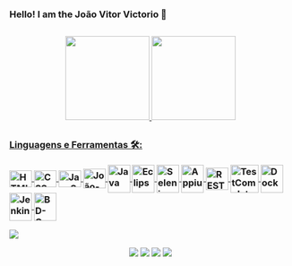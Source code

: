 ### Hello! I am the João Vitor Victorio 👋
<!--- 👨🏻‍💻 Follow the development of **[my portfólio.](https://joaovitorvictorio.github.io/Portfolio/)** -->

##
<div align="center">
  <a href="https://github.com/JoaoVitorVictorio">
  <img height="150em" src="https://github-readme-stats.vercel.app/api?username=JoaoVitorVictorio&show_icons=true&theme=dark&include_all_commits=true&count_private=true"/>
  <img height="150em" src="https://github-readme-stats.vercel.app/api/top-langs/?username=JoaoVitorVictorio&layout=compact&langs_count=7&theme=dark&include_all_commits=true&count_private=true"/>
</div>

##
  <h3>Linguagens e Ferramentas 🛠️:
  <div style="display: inline_block" /*align="center"*/><br>
  <a href="https://www.w3.org/html/" target="_blank"><img align="center" alt="HTML" height="30" width="40" src="https://icongr.am/devicon/html5-original.svg?size=128&color=currentColor">
  <a href="https://www.w3schools.com/css/" target="_blank"><img align="center" alt="CSS" height="30" width="40" src="https://icongr.am/devicon/css3-original.svg?size=128&color=currentColor">
  <a href="https://developer.mozilla.org/en-US/docs/Web/JavaScript" target="_blank"><img align="center" alt="JavaScript" height="30" width="40" src="https://icongr.am/devicon/javascript-original.svg?size=128&color=currentColor">
  <a href="https://www.python.org" target="_blank"><img align="center" alt="João-Python" height="35" width="40" src="https://www.svgrepo.com/show/354238/python.svg"/>
  <a href="https://www.java.com/pt-BR/" target="_blank"><img align="center" alt="Java" height="50" width="40" src="https://www.svgrepo.com/show/184143/java.svg"/>
  <a href="https://www.eclipse.org/" target="_blank"><img align="center" alt="Eclipse" height="50" width="40" src="https://www.svgrepo.com/show/353685/eclipse-icon.svg"/>
  <a href="https://www.selenium.dev/pt-br/" target="_blank"><img align="center" alt="Selenium" height="50" width="40" src="https://www.svgrepo.com/show/354321/selenium.svg"/>
  <a href="https://appium.io/docs/en/latest/" target="_blank"><img align="center" alt="Appium" height="50" width="40" src="https://www.svgrepo.com/show/353413/appium.svg"/>
  <a href="https://rest-assured.io/" target="_blank"><img align="center" alt="REST Assured" height="40" width="40" src="https://cdn-images-1.medium.com/max/480/1*dbeTcEaIPgyZZ6aaC519RQ.png"/>
  <a href="https://support.smartbear.com/testcomplete/docs/" target="_blank"><img align="center" alt="TestComplete" height="50" width="50" src="https://img.informer.com/icons/png/128/7453/7453526.png"/>
  <a href="https://www.docker.com/" target="_blank"><img align="center" alt="Docker" height="50" width="40" src="https://icongr.am/devicon/docker-original-wordmark.svg?size=128&color=currentColor"/>
  <a href="https://www.jenkins.io/doc/" target="_blank"><img align="center" alt="Jenkins" height="50" width="40" src="https://www.vectorlogo.zone/logos/jenkins/jenkins-icon.svg"/>
  <a href="https://docs.oracle.com/en/database/oracle/oracle-database/" target="_blank"><img align="center" alt="BD-Oracle" height="50" width="40" src="https://www.svgrepo.com/show/354152/oracle.svg"/>  
  
  
</div>

<img src="https://user-images.githubusercontent.com/73097560/115834477-dbab4500-a447-11eb-908a-139a6edaec5c.gif"></a>
  <div align="center">
   <a href = "mailto:joaovitorvictorio@gmail.com"><img src="https://img.shields.io/badge/Gmail-D14836?style=for-the-badge&logo=gmail&logoColor=white" target="_blank"></a>
    <a href="https://instagram.com/joao.vitor.v" target="_blank"><img src="https://img.shields.io/badge/-Instagram-%23E4405F?style=for-the-badge&logo=instagram&logoColor=white" target="_blank"></a>
  <a href="https://www.linkedin.com/in/jo%C3%A3o-vitor-victorio-0648a116b/" target="_blank"><img src="https://img.shields.io/badge/-LinkedIn-%230077B5?style=for-the-badge&logo=linkedin&logoColor=white" target="_blank"></a>
 <!-- <a href="https://joaovitorvictorio.github.io/Portfolio/" target="_blank"><img src="https://img.shields.io/badge/portfólio-grey?style=for-the-badge&logo=About.me&logoColor=black"></a> -->
  <a href="https://wa.me/5543996719910" target="_blank"><img src="https://img.shields.io/badge/WhatsApp-25D366?style=for-the-badge&logo=whatsapp&logoColor=white" target="_blank"></a>
</div>
